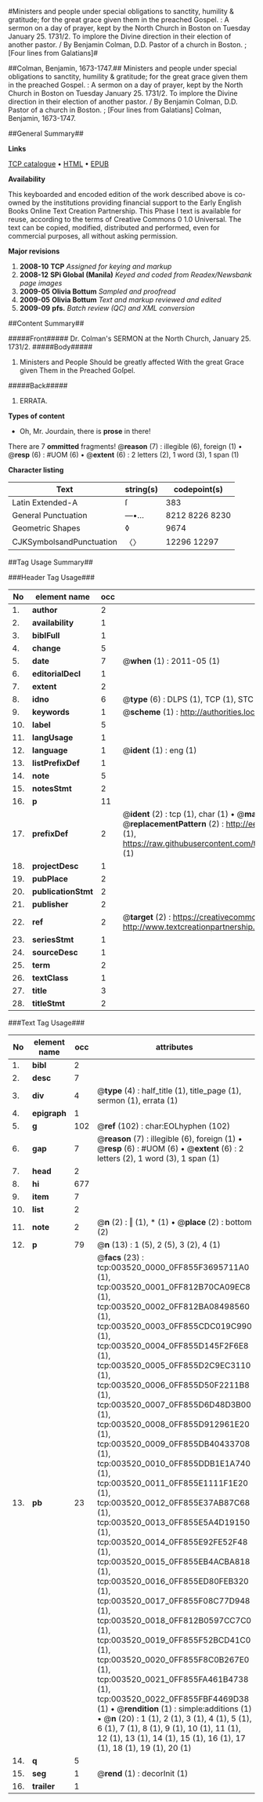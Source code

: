 #Ministers and people under special obligations to sanctity, humility & gratitude; for the great grace given them in the preached Gospel. : A sermon on a day of prayer, kept by the North Church in Boston on Tuesday January 25. 1731/2. To implore the Divine direction in their election of another pastor. / By Benjamin Colman, D.D. Pastor of a church in Boston. ; [Four lines from Galatians]#

##Colman, Benjamin, 1673-1747.##
Ministers and people under special obligations to sanctity, humility & gratitude; for the great grace given them in the preached Gospel. : A sermon on a day of prayer, kept by the North Church in Boston on Tuesday January 25. 1731/2. To implore the Divine direction in their election of another pastor. / By Benjamin Colman, D.D. Pastor of a church in Boston. ; [Four lines from Galatians]
Colman, Benjamin, 1673-1747.

##General Summary##

**Links**

[TCP catalogue](http://www.ota.ox.ac.uk/tcp/)  • 
[HTML](http://tei.it.ox.ac.uk/tcp/Texts-HTML/free/N02/N02935.html)  • 
[EPUB](http://tei.it.ox.ac.uk/tcp/Texts-EPUB/free/N02/N02935.epub)

**Availability**

This keyboarded and encoded edition of the
	       work described above is co-owned by the institutions
	       providing financial support to the Early English Books
	       Online Text Creation Partnership. This Phase I text is
	       available for reuse, according to the terms of Creative
	       Commons 0 1.0 Universal. The text can be copied,
	       modified, distributed and performed, even for
	       commercial purposes, all without asking permission.

**Major revisions**

1. __2008-10__ __TCP__ *Assigned for keying and markup*
1. __2008-12__ __SPi Global (Manila)__ *Keyed and coded from Readex/Newsbank page images*
1. __2009-05__ __Olivia Bottum__ *Sampled and proofread*
1. __2009-05__ __Olivia Bottum__ *Text and markup reviewed and edited*
1. __2009-09__ __pfs.__ *Batch review (QC) and XML conversion*

##Content Summary##

#####Front#####
Dr. Colman's SERMON at the North Church, January 25. 1731/2.
#####Body#####

1. Ministers and People Should be greatly affected With the great Grace given Them in the Preached Goſpel.

#####Back#####

1. ERRATA.

**Types of content**

  * Oh, Mr. Jourdain, there is **prose** in there!

There are 7 **ommitted** fragments! 
 @__reason__ (7) : illegible (6), foreign (1)  •  @__resp__ (6) : #UOM (6)  •  @__extent__ (6) : 2 letters (2), 1 word (3), 1 span (1)

**Character listing**


|Text|string(s)|codepoint(s)|
|---|---|---|
|Latin Extended-A|ſ|383|
|General Punctuation|—•…|8212 8226 8230|
|Geometric Shapes|◊|9674|
|CJKSymbolsandPunctuation|〈〉|12296 12297|

##Tag Usage Summary##

###Header Tag Usage###

|No|element name|occ|attributes|
|---|---|---|---|
|1.|__author__|2||
|2.|__availability__|1||
|3.|__biblFull__|1||
|4.|__change__|5||
|5.|__date__|7| @__when__ (1) : 2011-05 (1)|
|6.|__editorialDecl__|1||
|7.|__extent__|2||
|8.|__idno__|6| @__type__ (6) : DLPS (1), TCP (1), STC (1), NOTIS (1), IMAGE-SET (1), EVANS-CITATION (1)|
|9.|__keywords__|1| @__scheme__ (1) : http://authorities.loc.gov/ (1)|
|10.|__label__|5||
|11.|__langUsage__|1||
|12.|__language__|1| @__ident__ (1) : eng (1)|
|13.|__listPrefixDef__|1||
|14.|__note__|5||
|15.|__notesStmt__|2||
|16.|__p__|11||
|17.|__prefixDef__|2| @__ident__ (2) : tcp (1), char (1)  •  @__matchPattern__ (2) : ([0-9\-]+):([0-9IVX]+) (1), (.+) (1)  •  @__replacementPattern__ (2) : http://eebo.chadwyck.com/downloadtiff?vid=$1&page=$2 (1), https://raw.githubusercontent.com/textcreationpartnership/Texts/master/tcpchars.xml#$1 (1)|
|18.|__projectDesc__|1||
|19.|__pubPlace__|2||
|20.|__publicationStmt__|2||
|21.|__publisher__|2||
|22.|__ref__|2| @__target__ (2) : https://creativecommons.org/publicdomain/zero/1.0/ (1), http://www.textcreationpartnership.org/docs/. (1)|
|23.|__seriesStmt__|1||
|24.|__sourceDesc__|1||
|25.|__term__|2||
|26.|__textClass__|1||
|27.|__title__|3||
|28.|__titleStmt__|2||


###Text Tag Usage###

|No|element name|occ|attributes|
|---|---|---|---|
|1.|__bibl__|2||
|2.|__desc__|7||
|3.|__div__|4| @__type__ (4) : half_title (1), title_page (1), sermon (1), errata (1)|
|4.|__epigraph__|1||
|5.|__g__|102| @__ref__ (102) : char:EOLhyphen (102)|
|6.|__gap__|7| @__reason__ (7) : illegible (6), foreign (1)  •  @__resp__ (6) : #UOM (6)  •  @__extent__ (6) : 2 letters (2), 1 word (3), 1 span (1)|
|7.|__head__|2||
|8.|__hi__|677||
|9.|__item__|7||
|10.|__list__|2||
|11.|__note__|2| @__n__ (2) : ‖ (1), * (1)  •  @__place__ (2) : bottom (2)|
|12.|__p__|79| @__n__ (13) : 1 (5), 2 (5), 3 (2), 4 (1)|
|13.|__pb__|23| @__facs__ (23) : tcp:003520_0000_0FF855F3695711A0 (1), tcp:003520_0001_0FF812B70CA09EC8 (1), tcp:003520_0002_0FF812BA08498560 (1), tcp:003520_0003_0FF855CDC019C990 (1), tcp:003520_0004_0FF855D145F2F6E8 (1), tcp:003520_0005_0FF855D2C9EC3110 (1), tcp:003520_0006_0FF855D50F2211B8 (1), tcp:003520_0007_0FF855D6D48D3B00 (1), tcp:003520_0008_0FF855D912961E20 (1), tcp:003520_0009_0FF855DB40433708 (1), tcp:003520_0010_0FF855DDB1E1A740 (1), tcp:003520_0011_0FF855E1111F1E20 (1), tcp:003520_0012_0FF855E37AB87C68 (1), tcp:003520_0013_0FF855E5A4D19150 (1), tcp:003520_0014_0FF855E92FE52F48 (1), tcp:003520_0015_0FF855EB4ACBA818 (1), tcp:003520_0016_0FF855ED80FEB320 (1), tcp:003520_0017_0FF855F08C77D948 (1), tcp:003520_0018_0FF812B0597CC7C0 (1), tcp:003520_0019_0FF855F52BCD41C0 (1), tcp:003520_0020_0FF855F8C0B267E0 (1), tcp:003520_0021_0FF855FA461B4738 (1), tcp:003520_0022_0FF855FBF4469D38 (1)  •  @__rendition__ (1) : simple:additions (1)  •  @__n__ (20) : 1 (1), 2 (1), 3 (1), 4 (1), 5 (1), 6 (1), 7 (1), 8 (1), 9 (1), 10 (1), 11 (1), 12 (1), 13 (1), 14 (1), 15 (1), 16 (1), 17 (1), 18 (1), 19 (1), 20 (1)|
|14.|__q__|5||
|15.|__seg__|1| @__rend__ (1) : decorInit (1)|
|16.|__trailer__|1||
